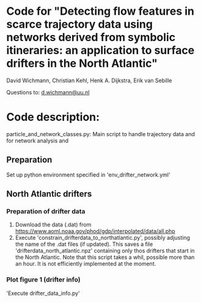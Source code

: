 # Code for "Detecting flow features in scarce trajectory data using networks derived from symbolic itineraries: an application to surface drifters in the North Atlantic"
David Wichmann, Christian Kehl, Henk A. Dijkstra, Erik van Sebille

Questions to: d.wichmann@uu.nl

# Code description:
particle_and_network_classes.py: Main script to handle trajectory data and for network analysis and

## Preparation
Set up python environment specified in 'env_drifter_network.yml'

## North Atlantic drifters
### Preparation of drifter data
1. Download the data (.dat) from https://www.aoml.noaa.gov/phod/gdp/interpolated/data/all.php
2. Execute 'constrain_drifterdata_to_northatlantic.py', possibly adjusting the name of the .dat files (if updated). This saves a file 'drifterdata_north_atlantic.npz' containing only thos drifters that start in the North Atlantic. Note that this script takes a whil, possible more than an hour. It is not efficiently implemented at the moment.

### Plot figure 1 (drifter info)
'Execute drifter_data_info.py'

